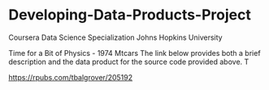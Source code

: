 # Developing-Data-Products-Project
 Coursera Data Science Specialization
 Johns Hopkins University
 
Time for a Bit of Physics - 1974 Mtcars
The link below provides both a brief description and the data product for the source code provided above.  T

https://rpubs.com/tbalgrover/205192
